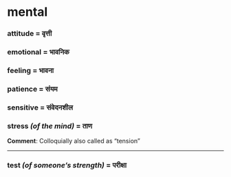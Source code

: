# mental

### attitude = वृत्ती

### emotional = भावनिक

### feeling = भावना

### patience = संयम

### sensitive = संवेदनशील

### stress *(of the mind)* = ताण

**Comment**: Colloquially also called as “tension”

---
### test *(of someone’s strength)* = परीक्षा

